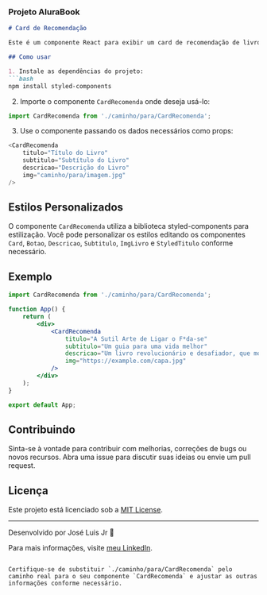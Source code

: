 ### Projeto AluraBook

```markdown
# Card de Recomendação

Este é um componente React para exibir um card de recomendação de livro.

## Como usar

1. Instale as dependências do projeto:
```bash
npm install styled-components
```

2. Importe o componente `CardRecomenda` onde deseja usá-lo:
```javascript
import CardRecomenda from './caminho/para/CardRecomenda';
```

3. Use o componente passando os dados necessários como props:
```javascript
<CardRecomenda
    titulo="Título do Livro"
    subtitulo="Subtítulo do Livro"
    descricao="Descrição do Livro"
    img="caminho/para/imagem.jpg"
/>
```

## Estilos Personalizados

O componente `CardRecomenda` utiliza a biblioteca styled-components para estilização. Você pode personalizar os estilos editando os componentes `Card`, `Botao`, `Descricao`, `Subtitulo`, `ImgLivro` e `StyledTitulo` conforme necessário.

## Exemplo

```jsx
import CardRecomenda from './caminho/para/CardRecomenda';

function App() {
    return (
        <div>
            <CardRecomenda
                titulo="A Sutil Arte de Ligar o F*da-se"
                subtitulo="Um guia para uma vida melhor"
                descricao="Um livro revolucionário e desafiador, que mostra como a busca incessante por felicidade pode nos fazer infelizes."
                img="https://example.com/capa.jpg"
            />
        </div>
    );
}

export default App;
```

## Contribuindo

Sinta-se à vontade para contribuir com melhorias, correções de bugs ou novos recursos. Abra uma issue para discutir suas ideias ou envie um pull request.

## Licença

Este projeto está licenciado sob a [MIT License](LICENSE).

---

Desenvolvido por José Luis Jr 🥷

Para mais informações, visite [meu LinkedIn](https://www.linkedin.com/in/josé-luís-da-silva-junior-5b0860182).
```

Certifique-se de substituir `./caminho/para/CardRecomenda` pelo caminho real para o seu componente `CardRecomenda` e ajustar as outras informações conforme necessário.
